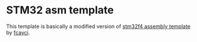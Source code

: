 # STM32 asm template

This template is basically a modified version of [stm32f4 assembly template](https://github.com/fcayci/stm32f4-assembly) by [fcayci](https://github.com/fcayci).
